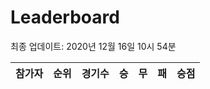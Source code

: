 # Leaderboard
최종 업데이트: 2020년 12월 16일 10시 54분




| 참가자 | 순위 | 경기수 | 승 | 무 | 패 | 승점 |
|:---:|:---:|:---:|:---:|:---:|:---:|:---:|